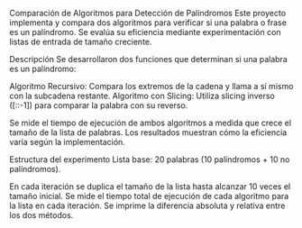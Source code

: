 Comparación de Algoritmos para Detección de Palíndromos
Este proyecto implementa y compara dos algoritmos para verificar si una palabra o frase es un palíndromo. Se evalúa su eficiencia mediante experimentación con listas de entrada de tamaño creciente.

Descripción
Se desarrollaron dos funciones que determinan si una palabra es un palíndromo:

Algoritmo Recursivo: Compara los extremos de la cadena y llama a sí mismo con la subcadena restante. Algoritmo con Slicing: Utiliza slicing inverso ([::-1]) para comparar la palabra con su reverso.

Se mide el tiempo de ejecución de ambos algoritmos a medida que crece el tamaño de la lista de palabras. Los resultados muestran cómo la eficiencia varía según la implementación.

Estructura del experimento
Lista base: 20 palabras (10 palíndromos + 10 no palíndromos).

En cada iteración se duplica el tamaño de la lista hasta alcanzar 10 veces el tamaño inicial.
Se mide el tiempo total de ejecución de cada algoritmo para la lista en cada iteración.
Se imprime la diferencia absoluta y relativa entre los dos métodos.